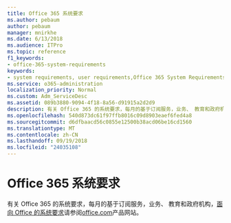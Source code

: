 ```yaml
---
title: Office 365 系统要求
ms.author: pebaum
author: pebaum
manager: mnirkhe
ms.date: 6/13/2018
ms.audience: ITPro
ms.topic: reference
f1_keywords:
- office-365-system-requirements
keywords:
- system requirements, user requirements,Office 365 System Requirements
ms.service: o365-administration
localization_priority: Normal
ms.custom: Adm_ServiceDesc
ms.assetid: 089b3880-9094-4f18-8a56-d91915a2d2d9
description: 有关 Office 365 的系统要求，每月的基于订阅服务，业务、 教育和政府机构，面向 Office 的系统要求请参阅 office.com 产品网站。
ms.openlocfilehash: 540d873dc61f97ffb8016c09d8903eaef6fed4a8
ms.sourcegitcommit: d6dfbaacd56c0855e12500b38acd06be16cd1560
ms.translationtype: MT
ms.contentlocale: zh-CN
ms.lasthandoff: 09/19/2018
ms.locfileid: "24035108"
---
```

# <a name="office-365-system-requirements"></a>Office 365 系统要求

有关 Office 365 的系统要求，每月的基于订阅服务，业务、 教育和政府机构，[面向 Office 的系统要求](http://go.microsoft.com/fwlink/?LinkID=626095&amp;clcid=0x409)请参阅[office.com](http://go.microsoft.com/fwlink/?LinkID=509817&amp;clcid=0x409)产品网站。 
  

